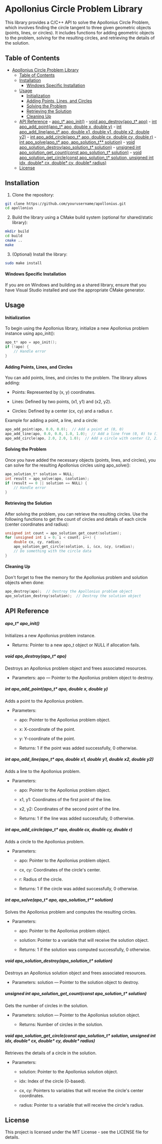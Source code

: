 # Apollonius Circle Problem Library

This library provides a C/C++ API to solve the Apollonius Circle Problem, which involves finding the circle tangent to three given geometric objects (points, lines, or circles). It includes functions for adding geometric objects to the problem, solving for the resulting circles, and retrieving the details of the solution.


## Table of Contents

- [Apollonius Circle Problem Library](#apollonius-circle-problem-library)
  - [Table of Contents](#table-of-contents)
  - [Installation](#installation)
      - [Windows Specific Installation](#windows-specific-installation)
  - [Usage](#usage)
      - [Initialization](#initialization)
      - [Adding Points, Lines, and Circles](#adding-points-lines-and-circles)
      - [Solving the Problem](#solving-the-problem)
      - [Retrieving the Solution](#retrieving-the-solution)
      - [Cleaning Up](#cleaning-up)
  - [API Reference](#api-reference)
        - [apo\_t\* apo\_init()](#apo_t-apo_init)
        - [void apo\_destroy(apo\_t\* apo)](#void-apo_destroyapo_t-apo)
        - [int apo\_add\_point(apo\_t\* apo, double x, double y)](#int-apo_add_pointapo_t-apo-double-x-double-y)
        - [int apo\_add\_line(apo\_t\* apo, double x1, double y1, double x2, double y2)](#int-apo_add_lineapo_t-apo-double-x1-double-y1-double-x2-double-y2)
        - [int apo\_add\_circle(apo\_t\* apo, double cx, double cy, double r)](#int-apo_add_circleapo_t-apo-double-cx-double-cy-double-r)
        - [int apo\_solve(apo\_t\* apo, apo\_solution\_t\*\* solution)](#int-apo_solveapo_t-apo-apo_solution_t-solution)
        - [void apo\_solution\_destroy(apo\_solution\_t\* solution)](#void-apo_solution_destroyapo_solution_t-solution)
        - [unsigned int apo\_solution\_get\_count(const apo\_solution\_t\* solution)](#unsigned-int-apo_solution_get_countconst-apo_solution_t-solution)
        - [void apo\_solution\_get\_circle(const apo\_solution\_t\* solution, unsigned int idx, double\* cx, double\* cy, double\* radius)](#void-apo_solution_get_circleconst-apo_solution_t-solution-unsigned-int-idx-double-cx-double-cy-double-radius)
  - [License](#license)

## Installation

1. Clone the repository:

``` bash
git clone https://github.com/yourusername/apollonius.git
cd apollonius
```
2. Build the library using a CMake build system (optional for shared/static library):

``` bash
mkdir build
cd build
cmake ..
make
```

3. (Optional) Install the library:

``` bash
sudo make install
```

#### Windows Specific Installation

If you are on Windows and building as a shared library, ensure that you have Visual Studio installed and use the appropriate CMake generator.

## Usage

#### Initialization

To begin using the Apollonius library, initialize a new Apollonius problem instance using apo_init():

``` c
apo_t* apo = apo_init();
if (!apo) {
    // Handle error
}
``` 
#### Adding Points, Lines, and Circles

You can add points, lines, and circles to the problem. The library allows adding:

   * Points: Represented by (x, y) coordinates.

   * Lines: Defined by two points, (x1, y1) and (x2, y2).

   * Circles: Defined by a center (cx, cy) and a radius r.

Example for adding a point, a line, and a circle:

``` c
apo_add_point(apo, 0.0, 0.0);  // Add a point at (0, 0)
apo_add_line(apo, 0.0, 0.0, 1.0, 1.0);  // Add a line from (0, 0) to (1, 1)
apo_add_circle(apo, 2.0, 2.0, 1.0);  // Add a circle with center (2, 2) and radius 1
```
#### Solving the Problem

Once you have added the necessary objects (points, lines, and circles), you can solve for the resulting Apollonius circles using apo_solve():

```c
apo_solution_t* solution = NULL;
int result = apo_solve(apo, &solution);
if (result == 0 || solution == NULL) {
    // Handle error
}
```

#### Retrieving the Solution

After solving the problem, you can retrieve the resulting circles. Use the following functions to get the count of circles and details of each circle (center coordinates and radius):

```c
unsigned int count = apo_solution_get_count(solution);
for (unsigned int i = 0; i < count; i++) {
    double cx, cy, radius;
    apo_solution_get_circle(solution, i, &cx, &cy, &radius);
    // Do something with the circle data
}
```
#### Cleaning Up

Don't forget to free the memory for the Apollonius problem and solution objects when done:

```c
apo_destroy(apo);  // Destroy the Apollonius problem object
apo_solution_destroy(solution);  // Destroy the solution object
```

## API Reference

##### apo_t* apo_init()

Initializes a new Apollonius problem instance.
   
   * Returns: Pointer to a new apo_t object or NULL if allocation fails.

##### void apo_destroy(apo_t* apo)

Destroys an Apollonius problem object and frees associated resources.

   * Parameters: apo — Pointer to the Apollonius problem object to destroy.

##### int apo_add_point(apo_t* apo, double x, double y)

Adds a point to the Apollonius problem.

   * Parameters:

     * apo: Pointer to the Apollonius problem object.

     * x: X-coordinate of the point.

     * y: Y-coordinate of the point.

     * Returns: 1 if the point was added successfully, 0 otherwise.

##### int apo_add_line(apo_t* apo, double x1, double y1, double x2, double y2)

Adds a line to the Apollonius problem.

   * Parameters:

     * apo: Pointer to the Apollonius problem object.

     * x1, y1: Coordinates of the first point of the line.

     * x2, y2: Coordinates of the second point of the line.

     * Returns: 1 if the line was added successfully, 0 otherwise.

##### int apo_add_circle(apo_t* apo, double cx, double cy, double r)

Adds a circle to the Apollonius problem.

   * Parameters:

     * apo: Pointer to the Apollonius problem object.

     * cx, cy: Coordinates of the circle's center.

     * r: Radius of the circle.

     * Returns: 1 if the circle was added successfully, 0 otherwise.

##### int apo_solve(apo_t* apo, apo_solution_t** solution)

Solves the Apollonius problem and computes the resulting circles.

   * Parameters:

     * apo: Pointer to the Apollonius problem object.

     * solution: Pointer to a variable that will receive the solution object.

     * Returns: 1 if the solution was computed successfully, 0 otherwise.

##### void apo_solution_destroy(apo_solution_t* solution)

Destroys an Apollonius solution object and frees associated resources.

   * Parameters: solution — Pointer to the solution object to destroy.

##### unsigned int apo_solution_get_count(const apo_solution_t* solution)

Gets the number of circles in the solution.

   * Parameters: solution — Pointer to the Apollonius solution object.

     * Returns: Number of circles in the solution.

##### void apo_solution_get_circle(const apo_solution_t* solution, unsigned int idx, double* cx, double* cy, double* radius)

Retrieves the details of a circle in the solution.

   * Parameters:

     * solution: Pointer to the Apollonius solution object.

     * idx: Index of the circle (0-based).

     * cx, cy: Pointers to variables that will receive the circle's center coordinates.

     * radius: Pointer to a variable that will receive the circle's radius.

## License

This project is licensed under the MIT License - see the LICENSE file for details.